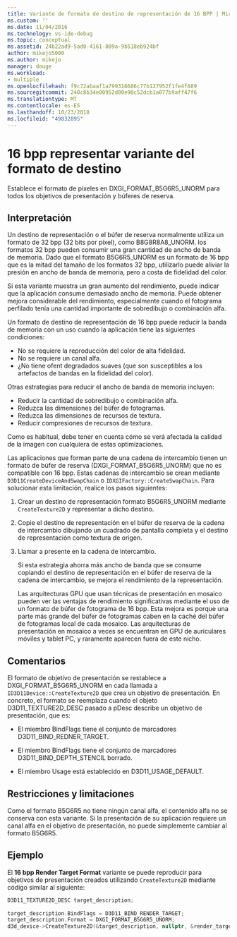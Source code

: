 ```yaml
---
title: Variante de formato de destino de representación de 16 BPP | Microsoft Docs
ms.custom: ''
ms.date: 11/04/2016
ms.technology: vs-ide-debug
ms.topic: conceptual
ms.assetid: 24b22ad9-5ad0-4161-809a-9b518eb924bf
author: mikejo5000
ms.author: mikejo
manager: douge
ms.workload:
- multiple
ms.openlocfilehash: f9c72abaaf1a799316686c77b127952f1fe4f689
ms.sourcegitcommit: 240c8b34e80952d00e90c52dcb1a077b9aff47f6
ms.translationtype: MT
ms.contentlocale: es-ES
ms.lasthandoff: 10/23/2018
ms.locfileid: "49832895"
---
```

# <a name="16-bpp-render-target-format-variant"></a>16 bpp representar variante del formato de destino
Establece el formato de píxeles en DXGI_FORMAT_B5G6R5_UNORM para todos los objetivos de presentación y búferes de reserva.  
  
## <a name="interpretation"></a>Interpretación  
 Un destino de representación o el búfer de reserva normalmente utiliza un formato de 32 bpp (32 bits por píxel), como B8G8R8A8_UNORM. los formatos 32 bpp pueden consumir una gran cantidad de ancho de banda de memoria. Dado que el formato B5G6R5_UNORM es un formato de 16 bpp que es la mitad del tamaño de los formatos 32 bpp, utilizarlo puede aliviar la presión en ancho de banda de memoria, pero a costa de fidelidad del color.  
  
 Si esta variante muestra un gran aumento del rendimiento, puede indicar que la aplicación consume demasiado ancho de memoria. Puede obtener mejora considerable del rendimiento, especialmente cuando el fotograma perfilado tenía una cantidad importante de sobredibujo o combinación alfa.

Un formato de destino de representación de 16 bpp puede reducir la banda de memoria con un uso cuando la aplicación tiene las siguientes condiciones:
- No se requiere la reproducción del color de alta fidelidad.
- No se requiere un canal alfa.
- ¿No tiene ofent degradados suaves (que son susceptibles a los artefactos de bandas en la fidelidad del color).

Otras estrategias para reducir el ancho de banda de memoria incluyen:
- Reducir la cantidad de sobredibujo o combinación alfa.
- Reduzca las dimensiones del búfer de fotogramas.
- Reduzca las dimensiones de recursos de textura.
- Reducir compresiones de recursos de textura.
 
Como es habitual, debe tener en cuenta cómo se verá afectada la calidad de la imagen con cualquiera de estas optimizaciones.  

Las aplicaciones que forman parte de una cadena de intercambio tienen un formato de búfer de reserva (DXGI_FORMAT_B5G6R5_UNORM) que no es compatible con 16 bpp. Estas cadenas de intercambio se crean mediante `D3D11CreateDeviceAndSwapChain` o `IDXGIFactory::CreateSwapChain`. Para solucionar esta limitación, realice los pasos siguientes:
1. Crear un destino de representación formato B5G6R5_UNORM mediante `CreateTexture2D` y representar a dicho destino. 
2. Copie el destino de representación en el búfer de reserva de la cadena de intercambio dibujando un cuadrado de pantalla completa y el destino de representación como textura de origen.
3. Llamar a presente en la cadena de intercambio.

   Si esta estrategia ahorra más ancho de banda que se consume copiando el destino de representación en el búfer de reserva de la cadena de intercambio, se mejora el rendimiento de la representación.

   Las arquitecturas GPU que usan técnicas de presentación en mosaico pueden ver las ventajas de rendimiento significativas mediante el uso de un formato de búfer de fotograma de 16 bpp. Esta mejora es porque una parte más grande del búfer de fotogramas caben en la caché del búfer de fotogramas local de cada mosaico. Las arquitecturas de presentación en mosaico a veces se encuentran en GPU de auriculares móviles y tablet PC, y raramente aparecen fuera de este nicho.  
  
## <a name="remarks"></a>Comentarios  
 El formato de objetivo de presentación se restablece a DXGI_FORMAT_B5G6R5_UNORM en cada llamada a `ID3D11Device::CreateTexture2D` que crea un objetivo de presentación. En concreto, el formato se reemplaza cuando el objeto D3D11_TEXTURE2D_DESC pasado a pDesc describe un objetivo de presentación, que es:  
  
-   El miembro BindFlags tiene el conjunto de marcadores D3D11_BIND_REDNER_TARGET.  
  
-   El miembro BindFlags tiene el conjunto de marcadores D3D11_BIND_DEPTH_STENCIL borrado.  
  
-   El miembro Usage está establecido en D3D11_USAGE_DEFAULT.  
  
## <a name="restrictions-and-limitations"></a>Restricciones y limitaciones  
 Como el formato B5G6R5 no tiene ningún canal alfa, el contenido alfa no se conserva con esta variante. Si la presentación de su aplicación requiere un canal alfa en el objetivo de presentación, no puede simplemente cambiar al formato B5G6R5.  
  
## <a name="example"></a>Ejemplo  
 El **16 bpp Render Target Format** variante se puede reproducir para objetivos de presentación creados utilizando `CreateTexture2D` mediante código similar al siguiente:  
  
```cpp
D3D11_TEXTURE2D_DESC target_description;  
  
target_description.BindFlags = D3D11_BIND_RENDER_TARGET;  
target_description.Format = DXGI_FORMAT_B5G6R5_UNORM;  
d3d_device->CreateTexture2D(&target_description, nullptr, &render_target);  
```
